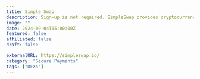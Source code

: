```yaml
---
title: Simple Swap
description: Sign-up is not required. SimpleSwap provides cryptocurrency exchange without registration.
image: ""
date: 2024-09-04T05:00:00Z
featured: false
affiliated: false
draft: false

externalURL: https://simpleswap.io/
category: "Secure Payments"
tags: ["DEXs"]
---
```


